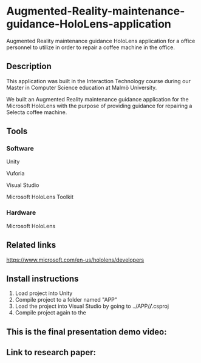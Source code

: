 # Augmented-Reality-maintenance-guidance-HoloLens-application
Augmented Reality maintenance guidance HoloLens application for a office personnel to utilize in order to repair a coffee machine in the office.

## Description
This application was built in the Interaction Technology course during our Master in Computer Science education at Malmö University.

We built an Augmented Reality maintenance guidance application for the Microsoft HoloLens with the purpose of providing guidance for repairing a Selecta coffee machine. 

## Tools
### Software 
Unity

Vuforia 

Visual Studio

Microsoft HoloLens Toolkit

### Hardware
Microsoft HoloLens

## Related links
https://www.microsoft.com/en-us/hololens/developers 



## Install instructions
1. Load project into Unity
2. Compile project to a folder named "APP"
3. Load the project into Visual Studio by going to ../APP/___/___.csproj
4. Compile project again to the 

## This is the final presentation demo video:


## Link to research paper:


